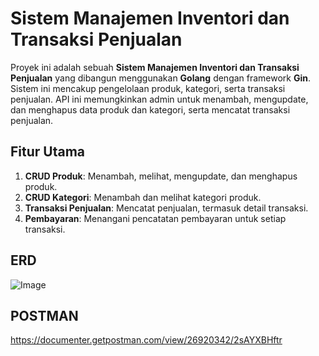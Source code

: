 # Sistem Manajemen Inventori dan Transaksi Penjualan

Proyek ini adalah sebuah **Sistem Manajemen Inventori dan Transaksi Penjualan** yang dibangun menggunakan **Golang** dengan framework **Gin**. Sistem ini mencakup pengelolaan produk, kategori, serta transaksi penjualan. API ini memungkinkan admin untuk menambah, mengupdate, dan menghapus data produk dan kategori, serta mencatat transaksi penjualan.

## Fitur Utama

1. **CRUD Produk**: Menambah, melihat, mengupdate, dan menghapus produk.
2. **CRUD Kategori**: Menambah dan melihat kategori produk.
3. **Transaksi Penjualan**: Mencatat penjualan, termasuk detail transaksi.
4. **Pembayaran**: Menangani pencatatan pembayaran untuk setiap transaksi.

## ERD 
![Image](https://github.com/user-attachments/assets/29aea898-0fe5-46b0-af00-fee02a9e5513)

## POSTMAN
https://documenter.getpostman.com/view/26920342/2sAYXBHftr
